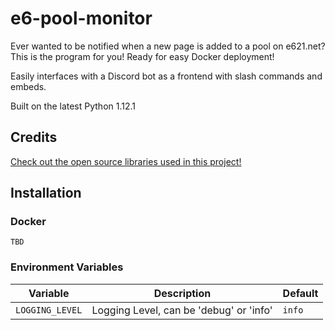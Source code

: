 # e6-pool-monitor
Ever wanted to be notified when a new page is added to a pool on e621.net? This is the program for you! Ready for easy Docker deployment!

Easily interfaces with a Discord bot as a frontend with slash commands and embeds.

Built on the latest Python 1.12.1

## Credits
[Check out the open source libraries used in this project!](/CREDITS.md)


## Installation
### Docker
`TBD`

### Environment Variables
| Variable | Description | Default |
| --- | --- | --- |
| `LOGGING_LEVEL` | Logging Level, can be 'debug' or 'info' | `info` |